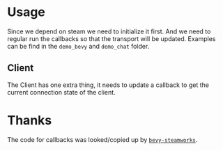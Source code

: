 # Usage

Since we depend on steam we need to initialize it first. And we need to regular run the callbacks so that the transport will be updated. Examples can be find in the `demo_bevy` and `demo_chat` folder.

## Client

The Client has one extra thing, it needs to update a callback to get the current connection state of the client.

# Thanks

The code for callbacks was looked/copied up by [`bevy-steamworks`](https://github.com/HouraiTeahouse/bevy-steamworks).
